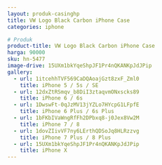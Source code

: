 ```yaml
---
layout: produk-casinghp
title: VW Logo Black Carbon iPhone Case
categories: iphone

# Produk
product-title: VW Logo Black Carbon iPhone Case
harga: 90000
sku: hn-5477
image-drive: 15UXm1bkYqeShpJF1Pr4nQKANKpJdJPip
gallery:
  - url: 1itcehhTVF569CaDQAoajGzt8zxF_Zml0
    title: iPhone 5 / 5s / SE
  - url: 12dxZtRSmqv_b8DiI3ztaqvmONxscks89
    title: iPhone 6 / 6s
  - url: 1DwswFt-0qJzMV13jYZLo7HYcpG1LFpfE
    title: iPhone 6 Plus / 6s Plus
  - url: 1bFKbIVaWngRfFh2DPbxq8-j0Jex8Vw2M
    title: iPhone 7 / 8
  - url: 1dovZIivVF7ny6LErthQDSoJq8HLRzzvg
    title: iPhone 7 Plus / 8 Plus
  - url: 15UXm1bkYqeShpJF1Pr4nQKANKpJdJPip
    title: iPhone X
---
```

